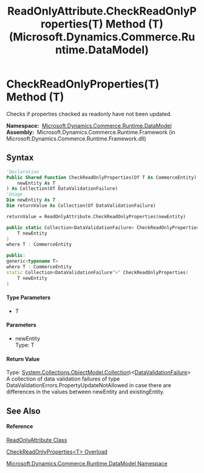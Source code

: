 ﻿---
title: ReadOnlyAttribute.CheckReadOnlyProperties(T) Method (T) (Microsoft.Dynamics.Commerce.Runtime.DataModel)
TOCTitle: CheckReadOnlyProperties(T) Method (T)
ms:assetid: M:Microsoft.Dynamics.Commerce.Runtime.DataModel.ReadOnlyAttribute.CheckReadOnlyProperties``1(``0)
ms:mtpsurl: https://technet.microsoft.com/en-us/library/Dn696780(v=AX.60)
ms:contentKeyID: 62208168
ms.date: 05/18/2015
mtps_version: v=AX.60
dev_langs:
- vb
- csharp
- c++
---

# CheckReadOnlyProperties(T) Method (T)

Checks if properties checked as readonly have not been updated.

**Namespace:**  [Microsoft.Dynamics.Commerce.Runtime.DataModel](microsoft-dynamics-commerce-runtime-datamodel-namespace.md)  
**Assembly:**  Microsoft.Dynamics.Commerce.Runtime.Framework (in Microsoft.Dynamics.Commerce.Runtime.Framework.dll)

## Syntax

``` vb
'Declaration
Public Shared Function CheckReadOnlyProperties(Of T As CommerceEntity) ( _
    newEntity As T _
) As Collection(Of DataValidationFailure)
'Usage
Dim newEntity As T
Dim returnValue As Collection(Of DataValidationFailure)

returnValue = ReadOnlyAttribute.CheckReadOnlyProperties(newEntity)
```

``` csharp
public static Collection<DataValidationFailure> CheckReadOnlyProperties<T>(
    T newEntity
)
where T : CommerceEntity
```

``` c++
public:
generic<typename T>
where T : CommerceEntity
static Collection<DataValidationFailure^>^ CheckReadOnlyProperties(
    T newEntity
)
```

#### Type Parameters

  - T

#### Parameters

  - newEntity  
    Type: T  

#### Return Value

Type: [System.Collections.ObjectModel.Collection](https://technet.microsoft.com/en-us/library/ms132397\(v=ax.60\))\<[DataValidationFailure](datavalidationfailure-class-microsoft-dynamics-commerce-runtime.md)\>  
A collection of data validation failures of type DataValidationErrors.PropertyUpdateNotAllowed in case there are differences in the values between newEntity and existingEntity.  

## See Also

#### Reference

[ReadOnlyAttribute Class](readonlyattribute-class-microsoft-dynamics-commerce-runtime-datamodel.md)

[CheckReadOnlyProperties\<T\> Overload](readonlyattribute-checkreadonlyproperties-t-method-microsoft-dynamics-commerce-runtime-datamodel.md)

[Microsoft.Dynamics.Commerce.Runtime.DataModel Namespace](microsoft-dynamics-commerce-runtime-datamodel-namespace.md)

